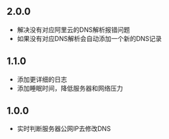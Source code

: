 ## 2.0.0
- 解决没有对应阿里云的DNS解析报错问题
- 如果没有对应DNS解析会自动添加一个新的DNS记录

## 1.1.0
- 添加更详细的日志
- 添加睡眠时间，降低服务器和网络压力

## 1.0.0
- 实时判断服务器公网IP去修改DNS
